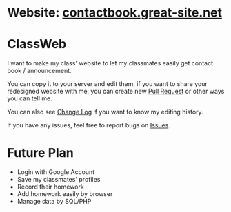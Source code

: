 # Website: [contactbook.great-site.net](https://contactbook.great-site.net)
# ClassWeb
I want to make my class' website to let my classmates easily get contact book / announcement.

You can copy it to your server and edit them, if you want to share your redesigned website with me, you can create new [Pull Request](https://github.com/huacat1017/ClassWeb/pulls) or other ways you can tell me.

You can also see [Change Log](CHANGELOG.md) if you want to know my editing history.

If you have any issues, feel free to report bugs on [Issues](https://github.com/huacat1017/ClassWeb/issues).
# Future Plan
- Login with Google Account
- Save my classmates' profiles
- Record their homework
- Add homework easily by browser
- Manage data by SQL/PHP
